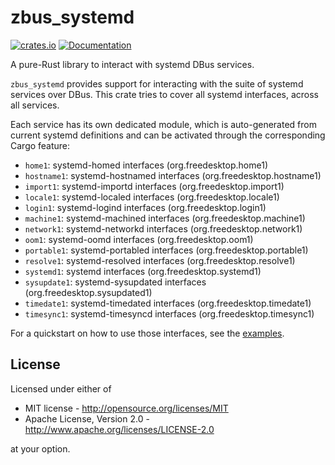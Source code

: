 # zbus_systemd

[![crates.io](https://img.shields.io/crates/v/zbus_systemd.svg)](https://crates.io/crates/zbus_systemd)
[![Documentation](https://docs.rs/zbus_systemd/badge.svg)](https://docs.rs/zbus_systemd)

A pure-Rust library to interact with systemd DBus services.

`zbus_systemd` provides support for interacting with the suite of systemd
services over DBus. This crate tries to cover all systemd interfaces,
across all services.

Each service has its own dedicated module, which is auto-generated from current
systemd definitions and can be activated through the corresponding Cargo feature:

 * `home1`: systemd-homed interfaces (org.freedesktop.home1)
 * `hostname1`: systemd-hostnamed interfaces (org.freedesktop.hostname1)
 * `import1`: systemd-importd interfaces (org.freedesktop.import1)
 * `locale1`: systemd-localed interfaces (org.freedesktop.locale1)
 * `login1`: systemd-logind interfaces (org.freedesktop.login1)
 * `machine1`: systemd-machined interfaces (org.freedesktop.machine1)
 * `network1`: systemd-networkd interfaces (org.freedesktop.network1)
 * `oom1`: systemd-oomd interfaces (org.freedesktop.oom1)
 * `portable1`: systemd-portabled interfaces (org.freedesktop.portable1)
 * `resolve1`: systemd-resolved interfaces (org.freedesktop.resolve1)
 * `systemd1`: systemd interfaces (org.freedesktop.systemd1)
 * `sysupdate1`: systemd-sysupdated interfaces (org.freedesktop.sysupdated1)
 * `timedate1`: systemd-timedated interfaces (org.freedesktop.timedate1)
 * `timesync1`: systemd-timesyncd interfaces (org.freedesktop.timesync1)

For a quickstart on how to use those interfaces, see the [examples](https://github.com/lucab/zbus_systemd/tree/main/examples).

## License

Licensed under either of

 * MIT license - <http://opensource.org/licenses/MIT>
 * Apache License, Version 2.0 - <http://www.apache.org/licenses/LICENSE-2.0>

at your option.
